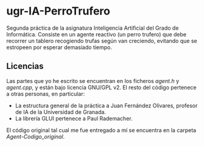 # ugr-IA-PerroTrufero
Segunda práctica de la asignatura Inteligencia Artificial del Grado de Informática. Consiste en un agente reactivo (un perro trufero) que debe recorrer un tablero recogiendo trufas según van creciendo, evitando que se estropeen por esperar demasiado tiempo.

## Licencias
Las partes que yo he escrito se encuentran en los ficheros *agent.h* y *agent.cpp*, y están bajo licencia GNU/GPL v2. El resto del código pertenece a otras personas, en particular:
- La estructura general de la práctica a Juan Fernández Olivares, profesor de IA de la Universidad de Granada.
- La librería GLUI pertenece a Paul Rademacher.

El código original tal cual me fue entregado a mí se encuentra en la carpeta *Agent-Codigo_original*.
